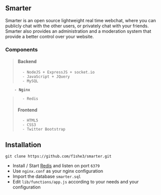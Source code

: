 ## Smarter ##
Smarter is an open source lightweight real time webchat, where you can publicly chat with
the other users, or privately chat with your friends. Smarter also provides an
administration and a moderation system that provide a better control over your
website.
### Components ###
>	#### Backend ####
>		- NodeJS + ExpressJS + socket.io
>		- JavaScript + JQuery
> 		- MySQL
		- Nginx
>		- Redis
>	#### Frontend ####
>		- HTML5
>		- CSS3
>		- Twitter Bootstrap
## Installation ##
```
git clone https://github.com/f1she3/smarter.git
```
- Install / Start [Redis](https://redis.io/) and listen on port `6379`
- Use `nginx.conf` as your nginx configuration
- Import the database `smarter.sql`
- Edit `lib/functions/app.js` according to your needs and your configuration
